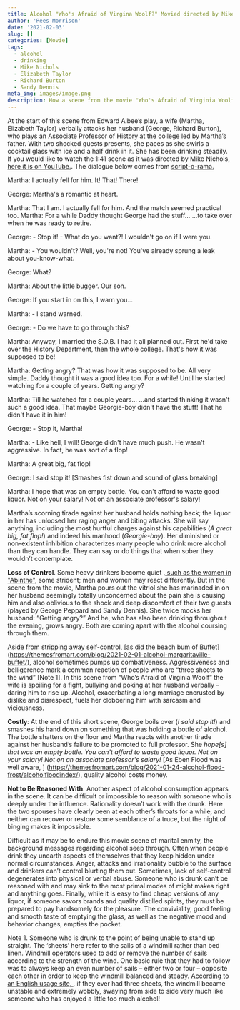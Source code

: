 ```yaml
---
title: Alcohol "Who's Afraid of Virgina Woolf?" Movied directed by Mike Nichols
author: 'Rees Morrison'
date: '2021-02-03'
slug: []
categories: [Movie]
tags:
  - alcohol
  - drinking
  - Mike Nichols
  - Elizabeth Taylor
  - Richard Burton
  - Sandy Dennis
meta_img: images/image.png
description: How a scene from the movie "Who's Afraid of Virginia Woolf", directed by Mike Nichols and starring Elizabeth Taylor and Richard Burton suggests ideas about drinking alcoholic beverages.
---
```


At the start of this scene from Edward Albee’s play, a wife (Martha, Elizabeth Taylor) verbally attacks her husband (George, Richard Burton), who plays an Associate Professor of History at the college led by Martha’s father. With two shocked guests presents, she paces as she swirls a cocktail glass with ice and a half drink in it.  She has been drinking steadily.  If you would like to watch the 1:41 scene as it was directed by Mike Nichols, [here it is on YouTube.](https://www.youtube.com/watch?v=nInE5TITzE8 "Scene on YouTube").  The dialogue below comes from [script-o-rama.](http://www.script-o-rama.com/movie_scripts/w/whos-afraid-of-virginia-woolf-script.html) 

Martha: I actually fell for him.  It! That! There!

George: Martha's a romantic at heart.

Martha: That I am.  I actually fell for him.  And the match seemed practical too.
Martha: For a while Daddy thought George had the stuff...  ...to take over when he was ready to retire.
  
George: - Stop it!   - What do you want?! I wouldn't go on if I were you.

Martha: - You wouldn't? Well, you're not!  You've already sprung a leak about you-know-what.
  
George: What?
  
Martha: About the little bugger. Our son.
  
George: If you start in on this, I warn you...
  
Martha: - I stand warned.

George: - Do we have to go through this?
  
Martha: Anyway, I married the S.O.B.  I had it all planned out.  First he'd take over the History Department, then the whole college.  That's how it was supposed to be!

Martha: Getting angry?  That was how it was supposed to be.  All very simple.  Daddy thought it was a good idea too.  For a while!  Until he started watching for a couple of years.  Getting angry?
  
Martha: Till he watched for a couple years... ...and started thinking it wasn't such a good idea.  That maybe Georgie-boy didn't have the stuff!  That he didn't have it in him!
  
George: - Stop it, Martha!

Martha: - Like hell, I will!  George didn't have much push.  He wasn't aggressive.  In fact, he was sort of a flop!
  
Martha: A great big, fat flop!
  
George: I said stop it!  [Smashes fist down and sound of glass breaking]
  
Martha: I hope that was an empty bottle.  You can't afford to waste good liquor.  Not on your salary! Not on an associate professor's salary!


Martha’s scorning tirade against her husband holds nothing back; the liquor in her has unloosed her raging anger and biting attacks.  She will say anything, including the most hurtful charges against his capabilities (*A great big, fat flop!*) and indeed his manhood (*Georgie-boy*). Her diminished or non-existent inhibition characterizes many people who drink more alcohol than they can handle.  They can say or do things that when sober they wouldn’t contemplate.

**Loss of Control**. Some heavy drinkers become quiet [, such as the women in "Abinthe"](https://themesfromart.com/blog/2021-02-03-alcohol-absinthe-degas/), some strident; men and women may react differently.  But in the scene from the movie, Martha pours out the vitriol she has marinaded in on her husband seemingly totally unconcerned about the pain she is causing him and also oblivious to the shock and deep discomfort of their two guests (played by George Peppard and Sandy Dennis).   She twice mocks her husband: “Getting angry?”  And he, who has also been drinking throughout the evening, grows angry. Both are coming apart with the alcohol coursing through them.

Aside from stripping away self-control, [as did the beach bum of Buffet] (https://themesfromart.com/blog/2021-02-01-alcohol-margaritaville-buffet/), alcohol sometimes pumps up combativeness.  Aggressiveness and belligerence mark a common reaction of people who are “three sheets to the wind” [Note 1].  In this scene from “Who’s Afraid of Virginia Woolf” the wife is spoiling for a fight, bullying and poking at her husband verbally – daring him to rise up. Alcohol, exacerbating a long marriage encrusted by dislike and disrespect, fuels her clobbering him with sarcasm and viciousness.

**Costly**: At the end of this short scene, George boils over (*I said stop it!*) and smashes his hand down on something that was holding a bottle of alcohol.  The bottle shatters on the floor and Martha reacts with another tirade against her husband’s failure to be promoted to full professor.  She *hope[s] that was an empty bottle.  You can't afford to waste good liquor.  Not on your salary!  Not on an associate professor's salary!*  [As Eben Flood was well aware, ] (https://themesfromart.com/blog/2021-01-24-alcohol-flood-frost/alcoholfloodindex/), quality alcohol costs money. 

**Not to Be Reasoned With**: Another aspect of alcohol consumption appears in the scene. It can be difficult or impossible to reason with someone who is deeply under the influence. Rationality doesn’t work with the drunk. Here the two spouses have clearly been at each other’s throats for a while, and neither can recover or restore some semblance of a truce, but the night of binging makes it impossible.


Difficult as it may be to endure this movie scene of marital enmity, the background messages regarding alcohol seep through. Often when people drink they unearth aspects of themselves that they keep hidden under normal circumstances.  Anger, attacks and irrationality bubble to the surface and drinkers can’t control blurting them out.  Sometimes, lack of self-control degenerates into physical or verbal abuse.  Someone who is drunk can’t be reasoned with and may sink to the most primal modes of might makes right and anything goes.  Finally, while it is easy to find cheap versions of any liquor, if someone savors brands and quality distilled spirits, they must be prepared to pay handsomely for the pleasure.  The conviviality, good feeling and smooth taste of emptying the glass, as well as the negative mood and behavior changes, empties the pocket.

Note 1.  Someone who is drunk to the point of being unable to stand up straight. The ‘sheets’ here refer to the sails of a windmill rather than bed linen. Windmill operators used to add or remove the number of sails according to the strength of the wind.  One basic rule that they had to follow was to always keep an even number of sails – either two or four – opposite each other in order to keep the windmill balanced and steady. [According to an English usage site, ](https://www.ecenglish.com/learnenglish/lessons/why-do-we-say-three-sheets-wind), if they ever had three sheets, the windmill became unstable and extremely wobbly, swaying from side to side very much like someone who has enjoyed a little too much alcohol!  

